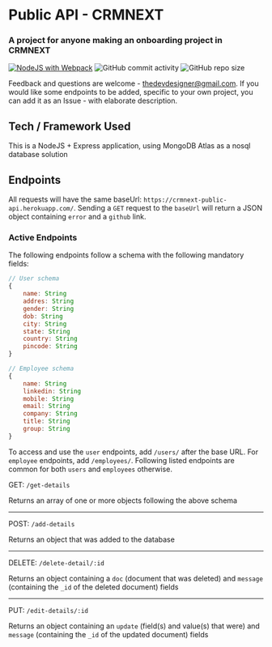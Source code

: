 # Public API - CRMNEXT

### A project for anyone making an onboarding project in CRMNEXT

[![NodeJS with Webpack](https://github.com/Aakash1103Jha/public-api/actions/workflows/node-webpack.yml/badge.svg?branch=master)](https://github.com/Aakash1103Jha/public-api/actions/workflows/node-webpack.yml)
![GitHub commit activity](https://img.shields.io/github/commit-activity/w/Aakash1103Jha/public-api)
![GitHub repo size](https://img.shields.io/github/repo-size/Aakash1103Jha/public-api)

Feedback and questions are welcome - thedevdesigner@gmail.com.
If you would like some endpoints to be added, specific to your own project, you can add it as an Issue - with elaborate description.

## Tech / Framework Used

This is a NodeJS + Express application, using MongoDB Atlas as a nosql database solution

## Endpoints

All requests will have the same baseUrl: `https://crmnext-public-api.herokuapp.com/`. Sending a `GET` request to the `baseUrl` will return a JSON object containing `error` and a `github` link.

### Active Endpoints

The following endpoints follow a schema with the following mandatory fields:

```javascript
// User schema
{
	name: String
	addres: String
	gender: String
	dob: String
	city: String
	state: String
	country: String
	pincode: String
}

// Employee schema
{
	name: String
	linkedin: String
	mobile: String
	email: String
	company: String
	title: String
	group: String
}
```

To access and use the `user` endpoints, add `/users/` after the base URL. For `employee` endpoints, add `/employees/`. Following listed endpoints are common for both `users` and `employees` otherwise.

GET: `/get-details`

Returns an array of one or more objects following the above schema

---

POST: `/add-details`

Returns an object that was added to the database

---

DELETE: `/delete-detail/:id`

Returns an object containing a `doc` (document that was deleted) and `message` (containing the `_id` of the deleted document) fields

---

PUT: `/edit-details/:id`

Returns an object containing an `update` (field(s) and value(s) that were) and `message` (containing the `_id` of the updated document) fields
